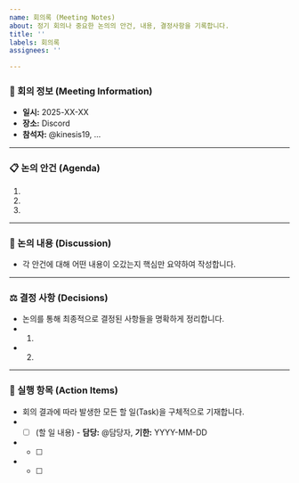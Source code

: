 ```yaml
---
name: 회의록 (Meeting Notes)
about: 정기 회의나 중요한 논의의 안건, 내용, 결정사항을 기록합니다.
title: ''
labels: 회의록
assignees: ''

---
```


### 📝 회의 정보 (Meeting Information)
* **일시:** 2025-XX-XX
* **장소:** Discord
* **참석자:** @kinesis19, ...

---

### 📋 논의 안건 (Agenda)
1. 
2. 
3. 

---

### 💬 논의 내용 (Discussion)
* 각 안건에 대해 어떤 내용이 오갔는지 핵심만 요약하여 작성합니다.

---

### ⚖️ 결정 사항 (Decisions)
* 논의를 통해 최종적으로 결정된 사항들을 명확하게 정리합니다.
* 1. 
* 2. 

---

### 🚀 실행 항목 (Action Items)
* 회의 결과에 따라 발생한 모든 할 일(Task)을 구체적으로 기재합니다.
* - [ ] (할 일 내용) - **담당:** @담당자, **기한:** YYYY-MM-DD
* - [ ] 
* - [ ]
